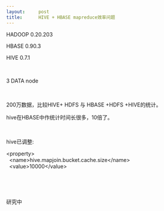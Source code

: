 ```yaml
---
layout:     post
title:      HIVE + HBASE mapreduce效率问题
---
```

<div id="article_content" class="article_content clearfix csdn-tracking-statistics" data-pid="blog" data-mod="popu_307" data-dsm="post">
								            <link rel="stylesheet" href="https://csdnimg.cn/release/phoenix/template/css/ck_htmledit_views-f76675cdea.css">
						<div class="htmledit_views" id="content_views">
                <p>HADOOP 0.20.203</p>
<p>HBASE 0.90.3</p>
<p>HIVE 0.7.1</p>
<p> </p>
<p>3 DATA node </p>
<p> </p>
<p>200万数据，比较HIVE+ HDFS 与 HBASE +HDFS +HIVE的统计。</p>
<p>hive在HBASE中作统计时间长很多，10倍了。</p>
<p> </p>
<p>hive已调整:</p>
<p>&lt;property&gt;<br>
      &lt;name&gt;hive.mapjoin.bucket.cache.size&lt;/name&gt;<br>
      &lt;value&gt;10000&lt;/value&gt;</p>
<p> </p>
<p> </p>
<p>研究中</p>            </div>
                </div>